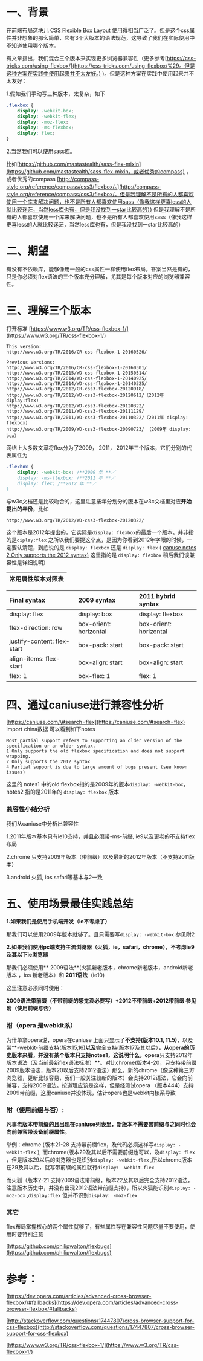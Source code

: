 # 一、背景

在前端布局这块儿 [CSS Flexible Box Layout](https://www.w3.org/TR/css-flexbox-1/) 使用得相当广泛了。但是这个css属性并非想象的那么简单，它有3个大版本的语法规范，这导致了我们在实际使用中不知道使用哪个版本。

有文章指出，我们混合三个版本来实现更多浏览器兼容性（更多参考[https://css-tricks.com/using-flexbox/](https://css-tricks.com/using-flexbox/%29。但是这种方案在实践中使用起来并不太友好。) \)。但是这种方案在实践中使用起来并不太友好：

1.假如我们手动写三种版本，太复杂，如下

```css
.flexbox { 
    display: -webkit-box; 
    display: -webkit-flex; 
    display: -moz-flex; 
    display: -ms-flexbox; 
    display: flex; 
}
```

2.当然我们可以使用sass库。

比如[https://github.com/mastastealth/sass-flex-mixin](https://github.com/mastastealth/sass-flex-mixin，或者优秀的compass) ，或者优秀的compass [http://compass-style.org/reference/compass/css3/flexbox/。](http://compass-style.org/reference/compass/css3/flexbox/。但是我理解不是所有的人都喜欢使用一个库来解决问题，也不是所有人都喜欢使用sass（像我这样更喜less的人就比较迷茫，当然less库也有，但是我没找到一star比较高的）) 但是我理解不是所有的人都喜欢使用一个库来解决问题，也不是所有人都喜欢使用sass（像我这样更喜less的人就比较迷茫，当然less库也有，但是我没找到一star比较高的）

# 二、期望

有没有不依赖库，能够像用一般的css属性一样使用flex布局。答案当然是有的，只是你必须对flex语法的三个版本充分理解，尤其是每个版本对应的浏览器兼容性。

# 三、理解三个版本

打开标准  [https://www.w3.org/TR/css-flexbox-1/](https://www.w3.org/TR/css-flexbox-1/)

```
This version:
http://www.w3.org/TR/2016/CR-css-flexbox-1-20160526/

Previous Versions:
http://www.w3.org/TR/2016/CR-css-flexbox-1-20160301/
http://www.w3.org/TR/2015/WD-css-flexbox-1-20150514/
http://www.w3.org/TR/2014/WD-css-flexbox-1-20140925/
http://www.w3.org/TR/2014/WD-css-flexbox-1-20140325/
http://www.w3.org/TR/2012/CR-css3-flexbox-20120918/
http://www.w3.org/TR/2012/WD-css3-flexbox-20120612/（2012年 diplay:flex)
http://www.w3.org/TR/2012/WD-css3-flexbox-20120322/
http://www.w3.org/TR/2011/WD-css3-flexbox-20111129/
http://www.w3.org/TR/2011/WD-css3-flexbox-20110322/（2011年 display: flexbox)
http://www.w3.org/TR/2009/WD-css3-flexbox-20090723/ （2009年 display: box）
```

网络上大多数文章将flex分为了2009， 2011， 2012年三个版本，它们分别的代表属性为

```css
.flexbox { 
    display: -webkit-box; /**2009 年 **／
    display: -ms-flexbox; /**2011 年 **／
    display: flex; /**2012 年 **／
}
```

与w3c文档还是比较吻合的，这里注意按年分划分的版本在w3c文档里对应**开始提出的年份**，比如

```
http://www.w3.org/TR/2012/WD-css3-flexbox-20120322/
```

这个版本是2012年提出的，它实际是`display: flexbox`的最后一个版本。并非指的是`diplay:flex` 之所以我们要提这个点，是因为你看到2012年字眼的时候，一定要认清楚，到底说的是 `display: flexbox` 还是 `display: flex` \( [canuse notes 2 Only supports the 2012 syntax\)](https://caniuse.com/#search=flex)  这里指的是 `display: flexbox` 稍后我们谈兼容性是详细说明）

| 常用属性版本对照表 |
| :---: |


| Final syntax | 2009 syntax | 2011 hybrid syntax |
| :--- | :--- | :--- |
| display: flex | display: box | display: flexbox |
| flex-direction: row | box-orient: horizontal | box-orient: horizontal |
| justify-content: flex-start | box-pack: start | box-pack: start |
| align-items: flex-start | box-align: start | box-align: start |
| flex: 1 | box-flex: 1 | flex: 1 |

# 四、通过caniuse进行兼容性分析

[https://caniuse.com/\#search=flex](https://caniuse.com/#search=flex)     import china数据 可以看到如下notes

```
Most partial support refers to supporting an older version of the specification or an older syntax.
1 Only supports the old flexbox specification and does not support wrapping.
2 Only supports the 2012 syntax
4 Partial support is due to large amount of bugs present (see known issues)
```

这里的 notes1 中的old flexbox指的是2009年的版本`display: -webkit-box`，notes2 指的是2011年的 `display: flexbox` 版本

### 兼容性小**结分析**

我们从caniuse中分析出兼容性

1.2011年版本基本只有ie10支持，并且必须带-ms-前缀, ie9以及更老的不支持flex布局

2.chrome 只支持2009年版本（带前缀）以及最新的2012年版本（不支持2011版本）

3.android 火狐, ios safari等基本与2一致

# 五、使用场景最佳实践总结

**1.如果我们是使用手机端开发（ie不考虑了）**

那我们可以使用2009年版本就够了。且只需要写`display: -webkit-box` 参见附2

**2.如果我们使用pc端支持主流浏览器（火狐，ie，safari，chrome），不考虑ie9及其以下ie浏览器**

那我们必须使用** 2009语法**\(火狐新老版本，chrome新老版本，android新老版本 ，ios 新老版本）和 **2011语法**（ie10\)

这里注意必须同时使用：

**2009语法带前缀（不带前缀的感觉没必要写）+2012不带前缀**+**2012带前缀 参见附（使用前缀与否）**

### 附（opera 是webkit系）

为什单拿opera说，opera在caniuse 上面只显示了**不支持\(版本10.1, 11.5\)**，以及带**-webkit-前缀支持\(版本15,16\)**以及**完全支持\(版本17及其以后）**，从opera的历史版本来看，并没有某个版本只支持notes1，这说明什么，opera**只支持2012年版本语法（及当前最新flex语法标准）**。对比chrome\(版本4-20，只支持带前缀 2009版本语法，版本20以后支持2012语法）那么，新的chrome（像这种第三方浏览器，更新比较容易，我们一般关注较新的版本）会支持2012语法，它会向前兼容，支持2009语法。按道理应该是这样，但是经测试opera （版本444）支持2009带前缀，这里caniuse并没体现，估计opera也是webkit内核系导致

### **附（使用前缀与否）:**

**凡事老版本带前缀的且出现在caniuse列表里，新版本不需要带前缀与之同时也会向前兼容带设备前缀属性。**

举例：chrome \(版本21-28 支持带前缀flex，及代码必须这样写`display: -webkit-flex` \), 而chrome\(版本29及其以后不需要前缀也可以，及`display: flex` ，但是版本29以后的浏览器也是识别`display: -webkit-flex` ,所以chrome版本在29及其以后，就写带前缀的属性就行`display: -webkit-flex`

而火狐（版本2-21 支持2009语法带前缀，版本22及其以后完全支持2012语法，注意版本历史中，并没有出现2012语法带前缀支持），所以火狐能识别`display: -moz-box` ,`display:flex` 但并不识别`display: -moz-flex`

### **其它**

flex布局掌握核心的两个属性就够了，有些属性存在兼容性问题尽量不要使用，使用时要特别注意

[https://github.com/philipwalton/flexbugs](https://github.com/philipwalton/flexbugs)

# 参考：

[https://dev.opera.com/articles/advanced-cross-browser-flexbox/\#fallbacks](https://dev.opera.com/articles/advanced-cross-browser-flexbox/#fallbacks)

[http://stackoverflow.com/questions/17447807/cross-browser-support-for-css-flexbox](http://stackoverflow.com/questions/17447807/cross-browser-support-for-css-flexbox)

[https://www.w3.org/TR/css-flexbox-1/](https://www.w3.org/TR/css-flexbox-1/)

# 



